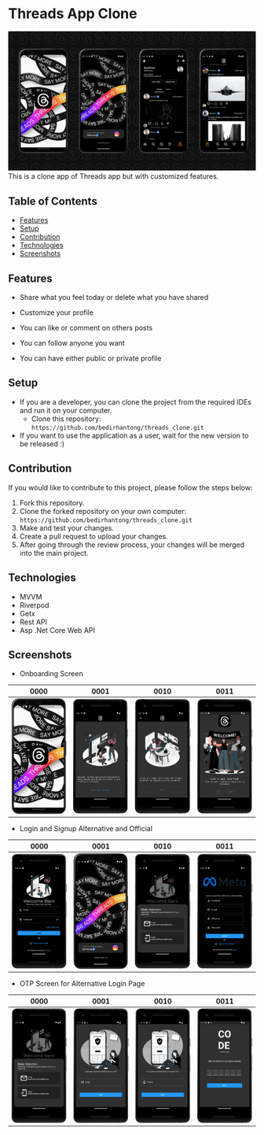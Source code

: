 # Threads App Clone
![](assets/images/screenshots/threads_dash.png)
This is a clone app of Threads app but with customized features.

## Table of Contents

* [Features](#features)
* [Setup](#setup)
* [Contribution](#contribution)
* [Technologies](#technologies)
* [Screenshots](#screenshots)

## Features

- Share what you feel today or delete what you have shared

- Customize your profile

- You can like or comment on others posts

- You can follow anyone you want

- You can have either public or private profile

## Setup

- If you are a developer, you can clone the project from the required IDEs and run it on your
  computer.
    - Clone this repository: `https://github.com/bedirhantong/threads_clone.git`
- If you want to use the application as a user, wait for the new version to be released :)

## Contribution

If you would like to contribute to this project, please follow the steps below:

1. Fork this repository.
2. Clone the forked repository on your own
   computer: `https://github.com/bedirhantong/threads_clone.git`
3. Make and test your changes.
4. Create a pull request to upload your changes.
5. After going through the review process, your changes will be merged into the main project.

## Technologies

- MVVM
- Riverpod
- Getx
- Rest API
- Asp .Net Core Web API

## Screenshots

- Onboarding Screen

|                   0000                    |                   0001                   |                   0010                   |                       0011                        |
|:-----------------------------------------:|:----------------------------------------:|:----------------------------------------:|:-------------------------------------------------:|
| ![](assets/images/screenshots/splash.png) | ![](assets/images/screenshots/first.png) | ![](assets/images/screenshots/third.png) | ![](assets/images/screenshots/fourth_welcome.png) |

- Login and Signup Alternative and Official

|                      0000                       |                     0001                     |                  0010                  |                       0011                       |
|:-----------------------------------------------:|:--------------------------------------------:|:--------------------------------------:|:------------------------------------------------:|
| ![](assets/images/screenshots/login_screen.png) | ![](assets/images/screenshots/login_new.png) | ![](assets/images/screenshots/otp.png) | ![](assets/images/screenshots/signup_screen.png) |

- OTP Screen for Alternative Login Page

|                  0000                  |                        0001                        |                        0010                        |                            0011                            |
|:--------------------------------------:|:--------------------------------------------------:|:--------------------------------------------------:|:----------------------------------------------------------:|
| ![](assets/images/screenshots/otp.png) | ![](assets/images/screenshots/reset_via_email.png) | ![](assets/images/screenshots/reset_via_phone.png) | ![](assets/images/screenshots/enter_verification_code.png) |


